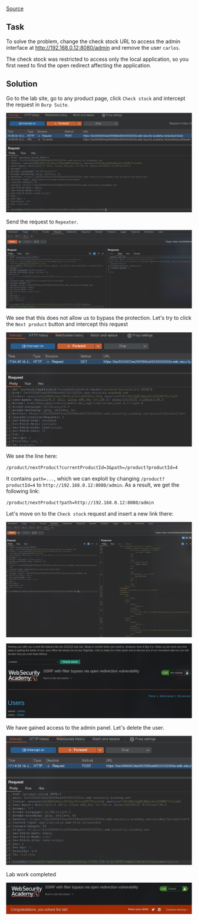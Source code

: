 [Source](https://portswigger.net/web-security/ssrf/lab-ssrf-filter-bypass-via-open-redirection)
## Task
To solve the problem, change the check stock URL to access the admin interface at http://192.168.0.12:8080/admin and remove the user `carlos`.

The check stock was restricted to access only the local application, so you first need to find the open redirect affecting the application.
## Solution
Go to the lab site, go to any product page, click `Check stock` and intercept the request in `Burp Suite`.

![image](images/20250616165654.png)

Send the request to `Repeater`.

![image](images/20250616170527.png)

We see that this does not allow us to bypass the protection. Let's try to click the `Next product` button and intercept this request

![image](images/20250616170507.png)

We see the line here:
```URL
/product/nextProduct?currentProductId=3&path=/product?productId=4
```
It contains `path=...`, which we can exploit by changing `/product?productId=4` to `http://192.168.0.12:8080/admin`. As a result, we get the following link:
```URL
/product/nextProduct?path=http://192.168.0.12:8080/admin
```
Let's move on to the `Check stock` request and insert a new link there:

![image](images/20250616171431.png)


![image](images/20250616171452.png)

We have gained access to the admin panel. Let's delete the user.

![image](images/20250616171545.png)

Lab work completed

![image](images/20250616171557.png)
